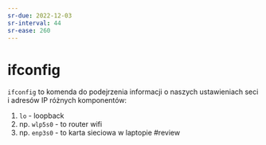 ```yaml
---
sr-due: 2022-12-03
sr-interval: 44
sr-ease: 260
---
```


# ifconfig
`ifconfig` to komenda do podejrzenia informacji o naszych ustawieniach seci i adresów IP różnych komponentów:
1. `lo` - loopback
2. np. `wlp5s0` - to router wifi
3. np. `enp3s0` - to karta sieciowa w laptopie
#review